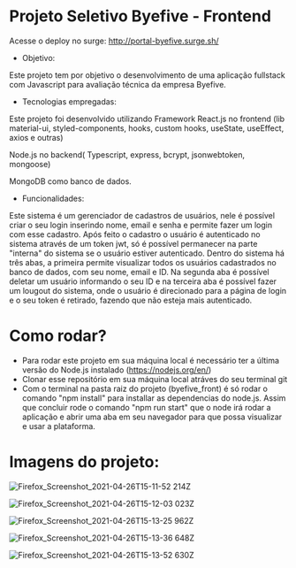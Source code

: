 # Projeto Seletivo Byefive - Frontend

Acesse o deploy no surge: http://portal-byefive.surge.sh/

* Objetivo:

Este projeto tem por objetivo o desenvolvimento de uma aplicação fullstack com Javascript para avaliação técnica da empresa Byefive.

* Tecnologias empregadas:

Este projeto foi desenvolvido utilizando Framework React.js no frontend (lib material-ui, styled-components, hooks, custom hooks, useState, useEffect, axios e outras)

Node.js no backend( Typescript, express, bcrypt, jsonwebtoken, mongoose)

MongoDB como banco de dados.

* Funcionalidades:

Este sistema é um gerenciador de cadastros de usuários, nele é possível criar o seu login inserindo nome, email e senha e permite fazer um login com esse cadastro. Após feito o cadastro o usuário é autenticado no sistema através de um token jwt, só é possível permanecer na parte "interna" do sistema se o usuário estiver autenticado.
Dentro do sistema há três abas, a primeira permite visualizar todos os usuários cadastrados no banco de dados, com seu nome, email e ID. Na segunda aba é possível deletar um usuário informando o seu ID e na terceira aba é possível fazer um lougout do sistema, onde o usuário é direcionado para a página de login e o seu token é retirado, fazendo que não esteja mais autenticado.

# Como rodar?

* Para rodar este projeto em sua máquina local é necessário ter a última versão do Node.js instalado (https://nodejs.org/en/)
* Clonar esse repositório em sua máquina local atráves do seu terminal git
* Com o terminal na pasta raiz do projeto (byefive_front) é só rodar o comando "npm install" para installar as dependencias do node.js. Assim que concluir rode o comando "npm run start" que o node irá rodar a aplicação e abrir uma aba em seu navegador para que possa visualizar e usar a plataforma.

# Imagens do projeto:

![Firefox_Screenshot_2021-04-26T15-11-52 214Z](https://user-images.githubusercontent.com/71237016/116113402-da1f8e00-a68e-11eb-9db3-ae5b63b4d3b0.png)

![Firefox_Screenshot_2021-04-26T15-12-03 023Z](https://user-images.githubusercontent.com/71237016/116113411-dc81e800-a68e-11eb-980f-1715d3aabfd4.png)

![Firefox_Screenshot_2021-04-26T15-13-25 962Z](https://user-images.githubusercontent.com/71237016/116113415-ddb31500-a68e-11eb-889b-a7b47019afe9.png)

![Firefox_Screenshot_2021-04-26T15-13-36 648Z](https://user-images.githubusercontent.com/71237016/116113434-e1469c00-a68e-11eb-8f48-2f76f428c117.png)

![Firefox_Screenshot_2021-04-26T15-13-52 630Z](https://user-images.githubusercontent.com/71237016/116113447-e3105f80-a68e-11eb-8f97-9e265bc12c27.png)
